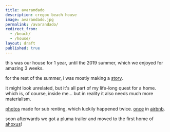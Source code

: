 ```yaml
---
title: avarandado
description: cregox beach house
image: avarandado.jpg
permalink: /avarandado/
redirect_from:
  - /beach/
  - /house/
layout: draft
published: true
---
```


this was our house for 1 year, until the 2019 summer, which we enjoyed for amazing 3 weeks.

for the rest of the summer, i was mostly making a [story](/story).

it might look unrelated, but it's all part of my life-long quest for a home. which is, of course, inside me... but in reality it also needs much more materialism.

[photos](https://photos.app.goo.gl/LwtbQC4gkX1Ww7wWA) made for sub renting, which luckily happened twice. [once](https://photos.app.goo.gl/E8md79531s1jLcU17) in [airbnb](https://www.airbnb.com/rooms/33493391).

soon afterwards we got a pluma trailer and moved to the first home of [ahoxus](/ahoxus)!

